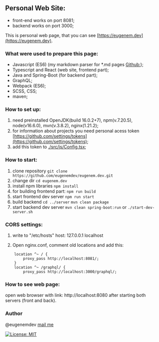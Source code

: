 ## Personal Web Site:
- front-end works on port 8081;
- backend works on port 3000;

This is personal web page, that you can see [https://eugenem.dev](https://eugenem.dev).

### What were used to prepare this page:
- Javascript (ES6) (my markdown parser for *.md pages [Github:](https://github.com/eugenemdev/markable-to-html));
- Typescript and React (web site, frontend part);
- Java and Spring-Boot (for backend part);
- GraphQL;
- Webpack (ES6); 
- SCSS, CSS;
- maven;

### How to set up:

1. need preinstalled OpenJDK(build 16.0.2+7), npm(v.7.20.5), node(v16.6.0), mvn(v.3.8.2), nginx(1.21.2);
2. for information about projects you need  personal acess token [https://github.com/settings/tokens](https://github.com/settings/tokens);
3. add this token to [./src/js/Config.tsx](https://github.com/eugenemdev/eugenem.dev/tree/master/client/src/js/Config.tsx);


### How to start:

1. clone repository 
`git clone https://github.com/eugenemdev/eugenem.dev.git`
2. change dir
`cd eugenem.dev`
3. install npm libraries
`npm install`
3. for building frontend part:
`npm run build`
4. start frontend dev server
`npm run start`
4. build backend
`cd ../server`
`mvn clean package`  
5. start backend dev server
`mvn clean spring-boot:run`
or
`./start-dev-server.sh`

### CORS settings:
1. write to  "/etc/hosts" host:
127.0.0.1 localhost

2. Open nginx.conf, comment old locations and add this:

```
	location ^~ / {
		proxy_pass http://localhost:8081/;
	}
	location ^~ /graphql/ {
		proxy_pass http://localhost:3000/graphql/; 
```

### How to see web page:

open web browser with link:  http://localhost:8080 after starting both servers (front and back).

### Author 
@eugenemdev [mail me](mailto:hallo@eugenem.dev?subject=Github%20source%20question&amp;body=Hello%20Eugen,%0D%0A%0D%0Ahier%20is%20your%20message)

[![License: MIT](https://img.shields.io/badge/License-MIT-green.svg)](https://opensource.org/licenses/MIT)

